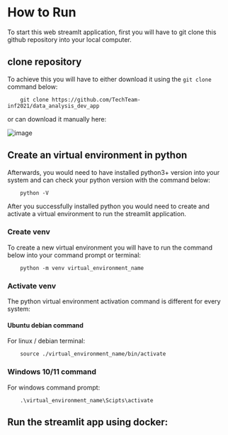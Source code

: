 # How to Run
To start this web streamlt application, first you will have to git clone this github repository into your local computer.

## clone repository
To achieve this you will have to either download it using the `git clone` command below:
```
    git clone https://github.com/TechTeam-inf2021/data_analysis_dev_app
```
or can download it manually here:

![image](https://github.com/TechTeam-inf2021/data_analysis_dev_app/assets/166173503/5f746267-8e2d-4b94-9b9c-b142dc71029e)




## Create an virtual environment in python
Afterwards, you would need to have installed python3+ version into your system and can check your python version with the command below:
```
    python -V
```
After you successfully installed python you would need to create and activate a virtual environment to run the streamlit application.

### Create venv
To create a new virtual environment you will have to run the command below into your command prompt or terminal:
```
    python -m venv virtual_environment_name
```
### Activate venv
The python virtual environment activation command is different for every system: 
#### Ubuntu debian command
For linux / debian terminal:
```
    source ./virtual_environment_name/bin/activate
```
### Windows 10/11 command
For windows command prompt:
```
    .\virtual_environment_name\Scipts\activate
```

## Run the streamlit app using docker:
